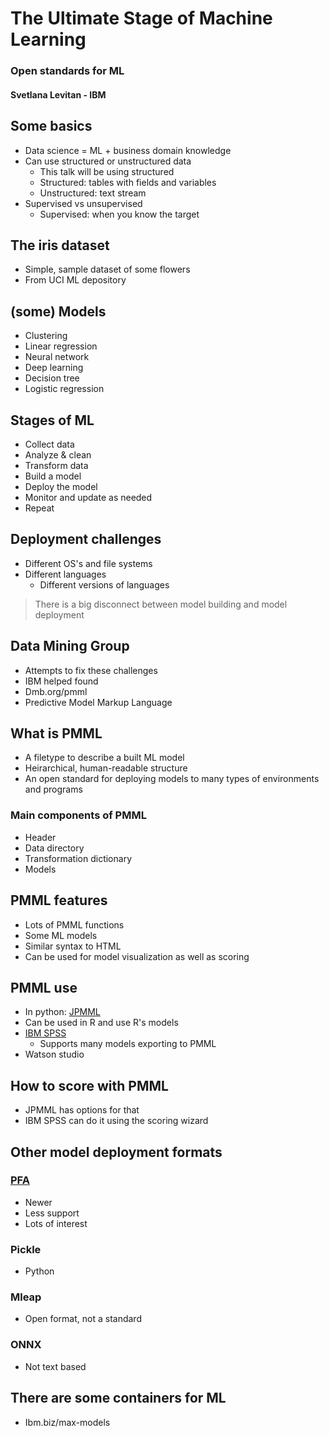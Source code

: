# The Ultimate Stage of Machine Learning
### Open standards for ML
#### Svetlana Levitan - IBM
## Some basics
* Data science = ML + business domain knowledge
* Can use structured or unstructured data
    * This talk will be using structured
    * Structured: tables with fields and variables
    * Unstructured: text stream
* Supervised vs unsupervised
    * Supervised: when you know the target
## The iris dataset
* Simple, sample dataset of some flowers
* From UCI ML depository
## (some) Models
* Clustering
* Linear regression
* Neural network
* Deep learning
* Decision tree
* Logistic regression
## Stages of ML
* Collect data
* Analyze & clean
* Transform data
* Build a model
* Deploy the model
* Monitor and update as needed
* Repeat
## Deployment challenges
* Different OS's and file systems
* Different languages
    * Different versions of languages
> There is a big disconnect between model building and model deployment
## Data Mining Group
* Attempts to fix these challenges
* IBM helped found
* Dmb.org/pmml
* Predictive Model Markup Language
## What is PMML
* A filetype to describe a built ML model
* Heirarchical, human-readable structure
* An open standard for deploying models to many types of environments and programs
### Main components of PMML
* Header
* Data directory
* Transformation dictionary
* Models
## PMML features
* Lots of PMML functions
* Some ML models
* Similar syntax to HTML
* Can be used for model visualization as well as scoring
## PMML use
* In python: [JPMML](https://github.com/jpmml)
* Can be used in R and use R's models
* [IBM SPSS](https://www.ibm.com/analytics/spss-statistics-software)
    * Supports many models exporting to PMML
* Watson studio
## How to score with PMML
* JPMML has options for that
* IBM SPSS can do it using the scoring wizard
## Other model deployment formats
### [PFA](dmg.org/pfa)
* Newer
* Less support
* Lots of interest
### Pickle
* Python
### Mleap
* Open format, not a standard
### ONNX
* Not text based
## There are some containers for ML
* Ibm.biz/max-models